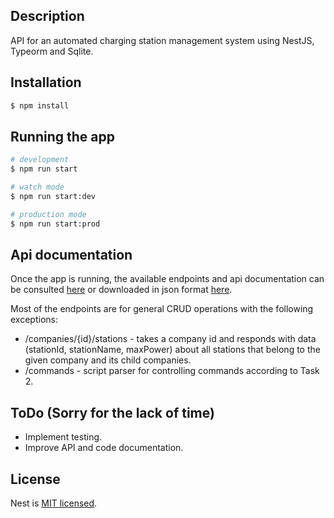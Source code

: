 ## Description

API for an automated charging station management system using NestJS, Typeorm and Sqlite.

## Installation

```bash
$ npm install
```

## Running the app

```bash
# development
$ npm run start

# watch mode
$ npm run start:dev

# production mode
$ npm run start:prod
```

## Api documentation

Once the app is running, the available endpoints and api documentation can be consulted [here](http://localhost:3000/api) or downloaded in json format [here](http://localhost:3000/api-json).

Most of the endpoints are for general CRUD operations with the following exceptions:

- /companies/{id}/stations - takes a company id and responds with data (stationId,
stationName, maxPower) about all stations that belong to the given company and its child companies.
- /commands - script parser for controlling commands according to Task 2.

## ToDo (Sorry for the lack of time)

- Implement testing.
- Improve API and code documentation.


## License

Nest is [MIT licensed](LICENSE).

